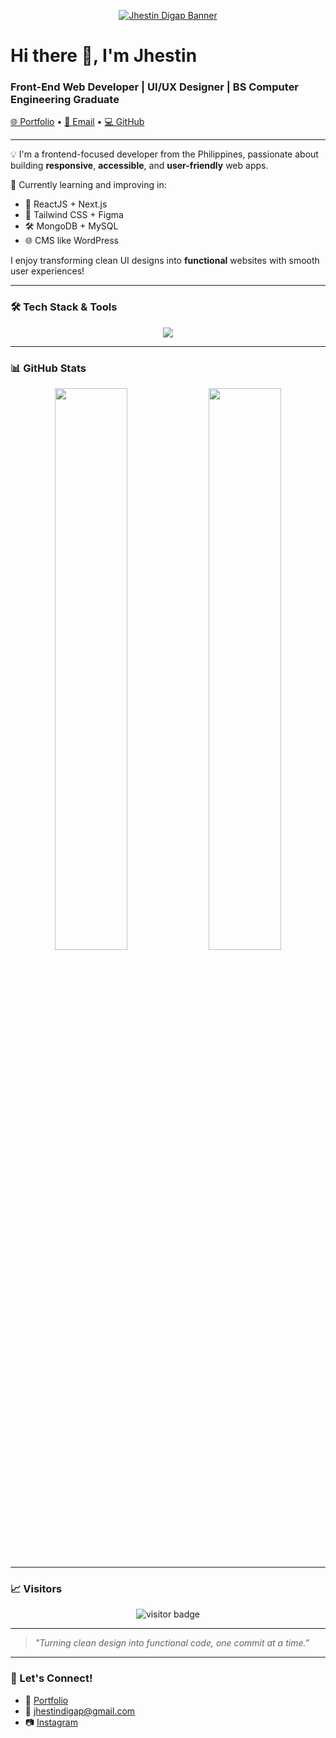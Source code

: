 <!-- Clickable banner -->
<p align="center">
  <a href="https://jhestin.vercel.app/" target="_blank">
    <img src="https://github.com/Jhesttt/Jhesttt/banner.png" alt="Jhestin Digap Banner" />
  </a>
</p>

<h1>Hi there 👋, I'm Jhestin</h1>
<h3>Front-End Web Developer | UI/UX Designer | BS Computer Engineering Graduate</h3>

<p>
  <a href="https://jhestin.vercel.app/" target="_blank">🌐 Portfolio</a> • 
  <a href="mailto:jhestindigap@gmail.com">📩 Email</a> • 
  <a href="https://github.com/Jhesttt" target="_blank">💻 GitHub</a>
</p>

---

💡 I'm a frontend-focused developer from the Philippines, passionate about building **responsive**, **accessible**, and **user-friendly** web apps.

🚀 Currently learning and improving in:
- 🔧 ReactJS + Next.js
- 🎨 Tailwind CSS + Figma
- 🛠 MongoDB + MySQL
- 🌐 CMS like WordPress

I enjoy transforming clean UI designs into **functional** websites with smooth user experiences!

---

### 🛠️ Tech Stack & Tools

<p align="center">
  <img src="https://skillicons.dev/icons?i=html,css,js,react,nextjs,tailwind,nodejs,express,mysql,mongodb,firebase,figma,git,github,vercel,netlify,cloudinary" />
</p>

---

### 📊 GitHub Stats

<p align="center">
  <img src="https://github-readme-stats.vercel.app/api?username=Jhesttt&show_icons=true&theme=tokyonight&hide_border=true" width="48%" />
  <img src="https://github-readme-stats.vercel.app/api/top-langs/?username=Jhesttt&layout=compact&theme=tokyonight&hide_border=true" width="48%" />
</p>

---

### 📈 Visitors

<p align="center">
  <img src="https://komarev.com/ghpvc/?username=Jhesttt&label=Profile%20Views&color=0e75b6&style=flat" alt="visitor badge"/>
</p>

---

> _"Turning clean design into functional code, one commit at a time."_

---

### 💬 Let's Connect!
- 💼 [Portfolio](https://jhestin.vercel.app/)
- 📧 [jhestindigap@gmail.com](mailto:jhestindigap@gmail.com)
- 📷 [Instagram](https://instagram.com/jhest.digap)
